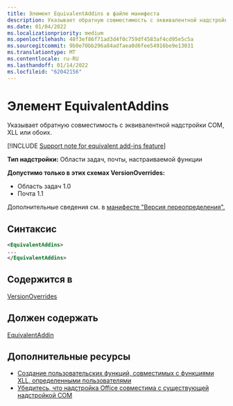 ```yaml
---
title: Элемент EquivalentAddins в файле манифеста
description: Указывает обратную совместимость с эквивалентной надстройки COM, XLL или обоих.
ms.date: 01/04/2022
ms.localizationpriority: medium
ms.openlocfilehash: 48f3ef86f71ad3d4f0c759df4583af4cd95e5c5a
ms.sourcegitcommit: 9b0e70bb296a84adfaea0d6fee54916be9e13031
ms.translationtype: MT
ms.contentlocale: ru-RU
ms.lasthandoff: 01/14/2022
ms.locfileid: "62042156"
---
```

# <a name="equivalentaddins-element"></a>Элемент EquivalentAddins

Указывает обратную совместимость с эквивалентной надстройки COM, XLL или обоих.

[!INCLUDE [Support note for equivalent add-ins feature](../../includes/equivalent-add-in-support-note.md)]

**Тип надстройки:** Области задач, почты, настраиваемой функции

**Допустимо только в этих схемах VersionOverrides:**

- Область задач 1.0
- Почта 1.1

Дополнительные сведения см. в [манифесте "Версия переопределения".](../../develop/add-in-manifests.md#version-overrides-in-the-manifest)

## <a name="syntax"></a>Синтаксис

```XML
<EquivalentAddins>
...  
</EquivalentAddins>  
```

## <a name="contained-in"></a>Содержится в

[VersionOverrides](versionoverrides.md)

## <a name="must-contain"></a>Должен содержать

[EquivalentAddin](equivalentaddin.md)

## <a name="see-also"></a>Дополнительные ресурсы

- [Создание пользовательских функций, совместимых с функциями XLL, определенными пользователями](../../excel/make-custom-functions-compatible-with-xll-udf.md)
- [Убедитесь, что надстройка Office совместима с существующей надстройкой COM](../../develop/make-office-add-in-compatible-with-existing-com-add-in.md)